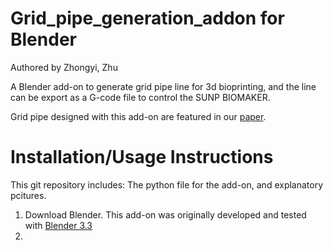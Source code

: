 # Grid_pipe_generation_addon for Blender

Authored by Zhongyi, Zhu 

A Blender add-on to generate grid pipe line for 3d bioprinting, and the line can be export as a G-code file to control the SUNP BIOMAKER. 

Grid pipe designed with this add-on are featured in our [paper](https://github.com/952JJH).

# Installation/Usage Instructions

This git repository includes: The python file for the add-on, and explanatory pcitures.
1. Download Blender. This add-on was originally developed and tested with [Blender 3.3](https://download.blender.org/release/)
2. 



